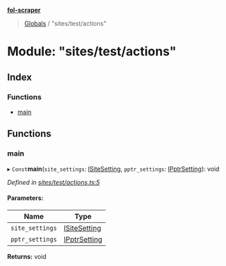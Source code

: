 **[fol-scraper](../README.md)**

> [Globals](../globals.md) / "sites/test/actions"

# Module: "sites/test/actions"

## Index

### Functions

* [main](_sites_test_actions_.md#main)

## Functions

### main

▸ `Const`**main**(`site_settings`: [ISiteSetting](../interfaces/_types_isitesetting_.isitesetting.md), `pptr_settings`: [IPptrSetting](../interfaces/_types_ipptrsetting_.ipptrsetting.md)): void

*Defined in [sites/test/actions.ts:5](https://github.com/diegolaguna/fol/blob/df763ed/src/sites/test/actions.ts#L5)*

#### Parameters:

Name | Type |
------ | ------ |
`site_settings` | [ISiteSetting](../interfaces/_types_isitesetting_.isitesetting.md) |
`pptr_settings` | [IPptrSetting](../interfaces/_types_ipptrsetting_.ipptrsetting.md) |

**Returns:** void
